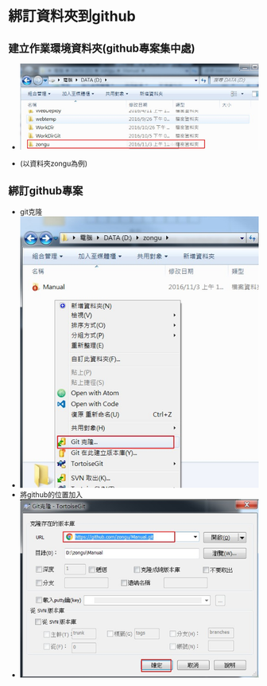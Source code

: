 # 綁訂資料夾到github
## 建立作業環境資料夾(github專案集中處)

* ![githubset001](pic/githubset001.jpg)

* (以資料夾zongu為例)

## 綁訂github專案

* git克隆
* ![githubset002](pic/githubset002.jpg)
* 將github的位置加入
* ![githubset003](pic/githubset003.jpg)